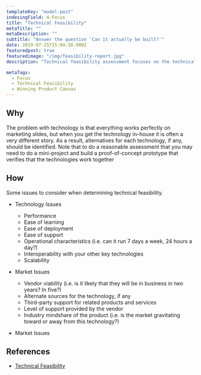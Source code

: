 ```yaml
---
templateKey: "model-post"
indexingField: 4-Focus
title: "Technical Feasibility"
metaTitle: ""
metaDescription: ""
subtitle: "Answer the question 'Can it actually be built?'"
date: 2019-07-25T15:04:10.000Z
featuredpost: true
featuredimage: "/img/feasibility-report.jpg"
description: "Technical feasibility assessment focuses on the technical resources available to the organization. It helps organizations determine whether the technical resources meet capacity and whether the technical team is capable of converting the ideas into working systems. Technical feasibility also involves the evaluation of the hardware, software, and other technical requirements of the proposed system."

metaTags:
  - Focus
  - Technical Feasibility
  - Winning Product Canvas
---
```



## Why

The problem with technology is that everything works perfectly on marketing slides, but when you get the technology in-house it is often a very different story. As a result, alternatives for each technology, if any, should be identified. Note that to do a reasonable assessment that you may need to do a mini-project and build a proof-of-concept prototype that verifies that the technologies work together

## How

Some issues to consider when determining technical feasibility.

- Technology Issues

  - Performance
  - Ease of learning
  - Ease of deployment
  - Ease of support
  - Operational characteristics (i.e. can it run 7 days a week, 24 hours a day?)
  - Interoperability with your other key technologies
  - Scalability

- Market Issues

  - Vendor viability (i.e. is it likely that they will be in business in two years? In five?)
  - Alternate sources for the technology, if any
  - Third-party support for related products and services
  - Level of support provided by the vendor
  - Industry mindshare of the product (i.e. is the market gravitating toward or away from this technology?)

- Market Issues

## References

- [Technical Feasibility](https://www.simplilearn.com/feasibility-study-article)
